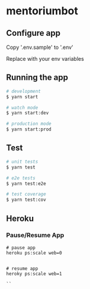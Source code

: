 # mentoriumbot

## Configure app

Copy '.env.sample' to '.env'

Replace with your env variables

## Running the app

```bash
# development
$ yarn start

# watch mode
$ yarn start:dev

# production mode
$ yarn start:prod
```

## Test

```bash
# unit tests
$ yarn test

# e2e tests
$ yarn test:e2e

# test coverage
$ yarn test:cov
```

## Heroku

### Pause/Resume App

```
# pause app
heroku ps:scale web=0


# resume app
heroky ps:scale web=1

``



